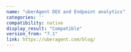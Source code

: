 ```yaml
---
name: "uberAgent DEX and Endpoint analytics"
categories: ''
compatibility: native
display_result: "Compatible"
version_from: "7.1"
link: https://uberagent.com/blog/
---
```

